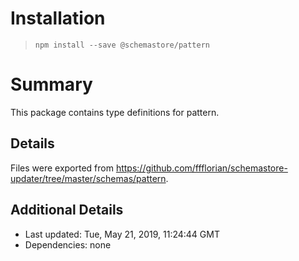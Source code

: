 # Installation
> `npm install --save @schemastore/pattern`

# Summary
This package contains type definitions for pattern.

## Details
Files were exported from https://github.com/ffflorian/schemastore-updater/tree/master/schemas/pattern.

## Additional Details
* Last updated: Tue, May 21, 2019, 11:24:44 GMT
* Dependencies: none
